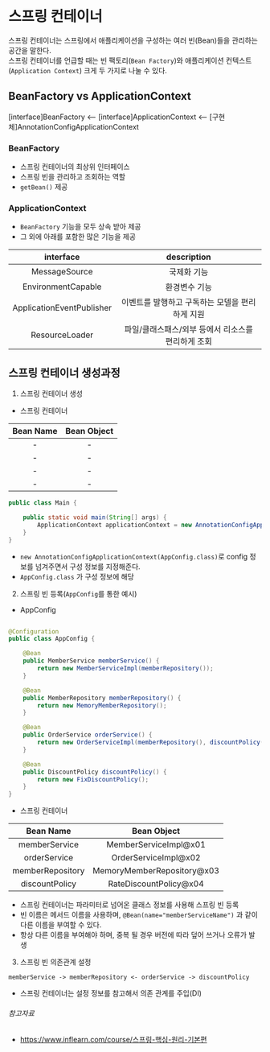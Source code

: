 # 스프링 컨테이너

스프링 컨테이너는 스프링에서 애플리케이션을 구성하는 여러 빈(Bean)들을 관리하는 공간을 말한다.  
스프링 컨테이너를 언급할 때는 빈 팩토리(`Bean Factory`)와 애플리케이션 컨텍스트(`Application Context`) 크게 두 가지로 나눌 수 있다.

## BeanFactory vs ApplicationContext

[interface]BeanFactory <-- [interface]ApplicationContext <-- [구현체]AnnotationConfigApplicationContext

### BeanFactory

- 스프링 컨테이너의 최상위 인터페이스
- 스프링 빈을 관리하고 조회하는 역할
- `getBean()` 제공

### ApplicationContext

- `BeanFactory` 기능을 모두 상속 받아 제공
- 그 외에 아래를 포함한 많은 기능을 제공

|         interface         |         description          |
|:-------------------------:|:----------------------------:|
|       MessageSource       |            국제화 기능            |
|    EnvironmentCapable     |           환경변수 기능            |
| ApplicationEventPublisher |  이벤트를 발행하고 구독하는 모델을 편리하게 지원  |
|      ResourceLoader       | 파일/클래스패스/외부 등에서 리소스를 편리하게 조회 |

## 스프링 컨테이너 생성과정

1. 스프링 컨테이너 생성

- 스프링 컨테이너

| Bean Name | Bean Object |
|:---------:|:-----------:|
|     -     |      -      |
|     -     |      -      |
|     -     |      -      |
|     -     |      -      |

```java
public class Main {

    public static void main(String[] args) {
        ApplicationContext applicationContext = new AnnotationConfigApplicationContext(AppConfig.class);
    }
}
```

- `new AnnotationConfigApplicationContext(AppConfig.class)`로 config 정보를 넘겨주면서 구성 정보를 지정해준다.
- `AppConfig.class` 가 구성 정보에 해당

2. 스프링 빈 등록(`AppConfig`를 통한 예시)

- AppConfig

```java

@Configuration
public class AppConfig {

    @Bean
    public MemberService memberService() {
        return new MemberServiceImpl(memberRepository());
    }

    @Bean
    public MemberRepository memberRepository() {
        return new MemoryMemberRepository();
    }

    @Bean
    public OrderService orderService() {
        return new OrderServiceImpl(memberRepository(), discountPolicy());
    }

    @Bean
    public DiscountPolicy discountPolicy() {
        return new FixDiscountPolicy();
    }
}
```

- 스프링 컨테이너

|    Bean Name     |        Bean Object         |
|:----------------:|:--------------------------:|
|  memberService   |   MemberServiceImpl@x01    |
|   orderService   |    OrderServiceImpl@x02    |
| memberRepository | MemoryMemberRepository@x03 |
|  discountPolicy  |   RateDiscountPolicy@x04   |

- 스프링 컨테이너는 파라미터로 넘어온 클래스 정보를 사용해 스프링 빈 등록
- 빈 이름은 메서드 이름을 사용하며, `@Bean(name="memberServiceName")` 과 같이 다른 이름을 부여할 수 있다.
- 항상 다른 이름을 부여해야 하며, 중복 될 경우 버전에 따라 덮어 쓰거나 오류가 발생

3. 스프링 빈 의존관계 설정

```
memberService -> memberRepository <- orderService -> discountPolicy
```

- 스프링 컨테이너는 설정 정보를 참고해서 의존 관계를 주입(DI)

###### 참고자료

- https://www.inflearn.com/course/스프링-핵심-원리-기본편